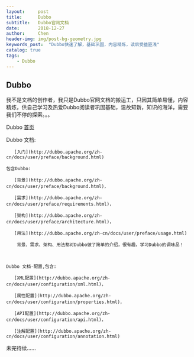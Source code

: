 ```yaml
---
layout:     post
title:      Dubbo
subtitle:   Dubbo官网文档
date:       2018-12-27
author:     Chen
header-img: img/post-bg-geometry.jpg
keywords_post:  "Dubbo快速了解，基础巩固，内容精炼，读后受益匪浅"
catalog: true
tags:
    - Dubbo
---
```




## Dubbo

我不是文档的创作者，我只是Dubbo官网文档的搬运工，只因其简单易懂，内容精炼，供自己学习及热爱Dubbo阅读者巩固基础，温故知新，知识的海洋，需要我们不停的探索。。。



Dubbo  [首页](http://dubbo.apache.org/zh-cn/index.html)



Dubbo 文档:

    ​   [入门](http://dubbo.apache.org/zh-cn/docs/user/preface/background.html)

    包含Dubbo:

    ​	[背景](http://dubbo.apache.org/zh-cn/docs/user/preface/background.html)，

    ​	[需求](http://dubbo.apache.org/zh-cn/docs/user/preface/requirements.html)，

    ​	[架构](http://dubbo.apache.org/zh-cn/docs/user/preface/architecture.html)，

    ​	[用法](http://dubbo.apache.org/zh-cn/docs/user/preface/usage.html)

        背景、需求、架构、用法都对Dubbo做了简单的介绍，很有趣，学习Dubbo的调味品！



    Dubbo 文档-配置,包含:

    ​	[XML配置](http://dubbo.apache.org/zh-cn/docs/user/configuration/xml.html)，

    ​	[属性配置](http://dubbo.apache.org/zh-cn/docs/user/configuration/properties.html)，

    ​	[API配置](http://dubbo.apache.org/zh-cn/docs/user/configuration/api.html)，

    ​	[注解配置](http://dubbo.apache.org/zh-cn/docs/user/configuration/annotation.html)

未完待续......

